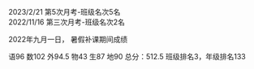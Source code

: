 2023/2/21 第5次月考-班级名次5名  
2022/11/16 第三次月考-班级名次2名

2022年九月一日， 暑假补课期间成绩

语96
数102
外94.5
物43
生87
地90
总分：512.5
班级排名3，年级排名133

